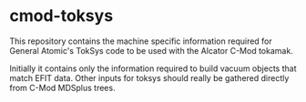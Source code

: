 # cmod-toksys

This repository contains the machine specific information required for 
General Atomic's TokSys code to be used with the Alcator C-Mod tokamak.  

Initially it contains only the information required to build vacuum objects that match EFIT data. 
Other inputs for toksys should really be gathered directly from C-Mod MDSplus trees.

